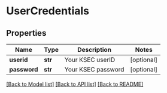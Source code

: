 # UserCredentials

## Properties
Name | Type | Description | Notes
------------ | ------------- | ------------- | -------------
**userid** | **str** | Your KSEC userID | [optional] 
**password** | **str** | Your KSEC password | [optional] 

[[Back to Model list]](../README.md#documentation-for-models) [[Back to API list]](../README.md#documentation-for-api-endpoints) [[Back to README]](../README.md)


